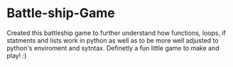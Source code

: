 # Battle-ship-Game
Created this battleship game to further understand how functions, loops, if statments and lists work in python as well as to be more well adjusted to python's enviroment and sytntax. Definetly a fun little game to make and play! :)
